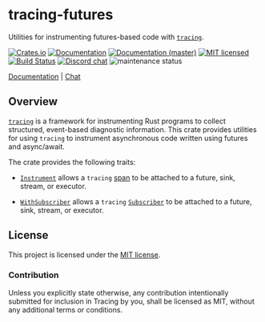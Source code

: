 # tracing-futures

Utilities for instrumenting futures-based code with [`tracing`].

[![Crates.io][crates-badge]][crates-url]
[![Documentation][docs-badge]][docs-url]
[![Documentation (master)][docs-master-badge]][docs-master-url]
[![MIT licensed][mit-badge]][mit-url]
[![Build Status][azure-badge]][azure-url]
[![Discord chat][discord-badge]][discord-url]
![maintenance status][maint-badge]

[Documentation][docs-url] | [Chat][discord-url]

[crates-badge]: https://img.shields.io/crates/v/tracing-futures.svg
[crates-url]: https://crates.io/crates/tracing-futures/0.1.0
[docs-badge]: https://docs.rs/tracing-futures/badge.svg
[docs-url]: https://docs.rs/tracing-futures/0.1.0/tracing_futures
[docs-master-badge]: https://img.shields.io/badge/docs-master-blue
[docs-master-url]: https://tracing-rs.netlify.com/tracing_futures
[mit-badge]: https://img.shields.io/badge/license-MIT-blue.svg
[mit-url]: LICENSE
[azure-badge]: https://dev.azure.com/tracing/tracing/_apis/build/status/tokio-rs.tracing?branchName=master
[azure-url]: https://dev.azure.com/tracing/tracing/_build/latest?definitionId=1&branchName=master
[discord-badge]: https://img.shields.io/discord/500028886025895936?logo=discord&label=discord&logoColor=white
[discord-url]: https://discordapp.com/invite/XdPzyTZ
[maint-badge]: https://img.shields.io/badge/maintenance-actively--developed-brightgreen.svg

## Overview

[`tracing`] is a framework for instrumenting Rust programs to collect
structured, event-based diagnostic information. This crate provides utilities
for using `tracing` to instrument asynchronous code written using futures and
async/await.

The crate provides the following traits:

* [`Instrument`] allows a `tracing` [span] to be attached to a future, sink,
  stream, or executor.

* [`WithSubscriber`] allows a `tracing` [`Subscriber`] to be attached to a
  future, sink, stream, or executor.

[`Instrument`]: https://docs.rs/tracing-futures/0.1.0/tracing_futures/trait.Instrument.html
[`WithSubscriber`]: https://docs.rs/tracing-futures/0.1.0/tracing_futures/trait.WithSubscriber.html
[span]: https://docs.rs/tracing/0.1.9/tracing/span/index.html
[`Subscriber`]: https://docs.rs/tracing/0.1.9/tracing/subscriber/index.html
[`tracing`]: https://crates.io/tracing

## License

This project is licensed under the [MIT license](LICENSE).

### Contribution

Unless you explicitly state otherwise, any contribution intentionally submitted
for inclusion in Tracing by you, shall be licensed as MIT, without any additional
terms or conditions.
